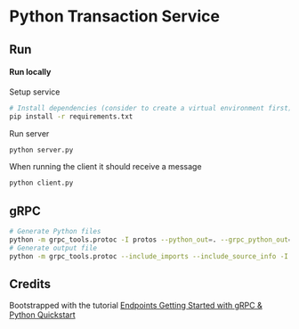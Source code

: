 # Python Transaction Service

## Run

#### Run locally

Setup service
```bash
# Install dependencies (consider to create a virtual environment first)
pip install -r requirements.txt
```

Run server
```bash
python server.py
```

When running the client it should receive a message
```bash
python client.py
```

## gRPC

```bash
# Generate Python files
python -m grpc_tools.protoc -I protos --python_out=. --grpc_python_out=. protos/transactionapi.proto
# Generate output file
python -m grpc_tools.protoc --include_imports --include_source_info -I protos protos/transactionapi.proto --descriptor_set_out out.pb
```

## Credits

Bootstrapped with the tutorial [Endpoints Getting Started with gRPC & Python Quickstart](https://github.com/GoogleCloudPlatform/python-docs-samples/tree/master/endpoints/getting-started-grpc)
